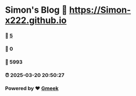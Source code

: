 # Simon's Blog :link: https://Simon-x222.github.io 
### :page_facing_up: [5](https://Simon-x222.github.io/tag.html) 
### :speech_balloon: 0 
### :hibiscus: 5993 
### :alarm_clock: 2025-03-20 20:50:27 
### Powered by :heart: [Gmeek](https://github.com/Meekdai/Gmeek)
